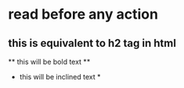 # read before any action
## this is equivalent to h2 tag in html
** this will be bold text **
* this will be inclined text * 